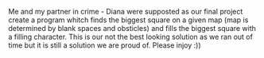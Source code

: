 Me and my partner in crime - Diana were supposted as our final project create a program whitch finds the biggest square on a given map (map is determined by blank spaces and obsticles) and fills the biggest square with a filling character. This is our not the best looking solution as we ran out of time but it is still a solution we are proud of. Please injoy :))